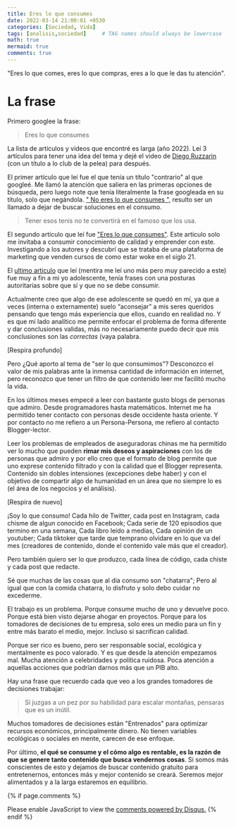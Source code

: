 ```yaml
---
title: Eres lo que consumes
date: 2022-03-14 21:00:01 +0530
categories: [Sociedad, Vida]
tags: [analisis,sociedad]     # TAG names should always be lowercase
math: true
mermaid: true
comments: true
---
```


<style>
.post-content {
    text-align: justify;
}
</style>

&quot;Eres lo que comes, eres lo que compras, eres a lo que le das tu atención&quot;.

# La frase

Primero googlee la frase:

> Eres lo que consumes

La lista de artículos y videos que encontré es larga (año 2022). Leí 3 artículos para tener una idea del tema y dejé el video de [Diego Ruzzarin](https://www.youtube.com/watch?v=Vq4gZKxxsnM) (con un título a lo club de la pelea) para después.

El primer artículo que leí fue el que tenía un título &quot;contrario&quot; al que googleé. Me llamó la atención que saliera en las primeras opciones de búsqueda, pero luego note que tenía literalmente la frase googleada en su título, solo que negándola. [&quot; No eres lo que consumes &quot;](https://popurri.com.mx/entorno-social/no-eres-lo-que-consumes/), resulto ser un llamado a dejar de buscar soluciones en el consumo. 

> Tener esos tenis no te convertirá en el famoso que los usa.  

El segundo artículo que leí fue [&quot;Eres lo que consumes&quot;](https://digitalisthub.com/educacion-de-calidad-a-tu-alcance/). Este articulo solo me invitaba a consumir conocimiento de calidad y emprender con este. Investigando a los autores y descubrí que se trataba de una plataforma de marketing que venden cursos de como estar woke en el siglo 21.

El [ultimo articulo](https://niquefuerapolitica.com/2020/02/08/eres-lo-que-consumes/) que leí (mentira me leí uno más pero muy parecido a este) fue muy a fin a mi yo adolescente, tenía frases con una posturas autoritarias sobre que sí y que no se debe consumir.

Actualmente creo que algo de ese adolescente se quedó en mí, ya que a veces (interna o externamente) suelo “aconsejar” a mis seres queridos pensando que tengo más experiencia que ellos, cuando en realidad no. Y es que mi lado analítico me permite enfocar el problema de forma diferente y dar conclusiones validas, más no necesariamente puedo decir que mis conclusiones son las *correctas* (vaya palabra.

[Respira profundo]

Pero ¿Qué aporto al tema de &quot;ser lo que consumimos&quot;? Desconozco el valor de mis palabras ante la inmensa cantidad de información en internet, pero reconozco que tener un filtro de que contenido leer me facilitó mucho la vida.

En los últimos meses empecé a leer con bastante gusto blogs de personas que admiro. Desde programadores hasta matemáticos. Internet me ha permitido tener contacto con personas desde occidente hasta oriente. Y por contacto no me refiero a un Persona-Persona, me refiero al contacto Blogger-lector.

Leer los problemas de empleados de aseguradoras chinas me ha permitido ver lo mucho que pueden **rimar mis deseos y aspiraciones** con los de personas que admiro y por ello creo que el formato de blog permite que uno exprese contenido filtrado y con la calidad que el Blogger representa. Contenido sin dobles intensiones (excepciones debe haber) y con el objetivo de compartir algo de humanidad en un área que no siempre lo es (el área de los negocios y el análisis).

[Respira de nuevo]

¡Soy lo que consumo! Cada hilo de Twitter, cada post en Instagram, cada chisme de algun conocido en Facebook; Cada serie de 120 episodios que termino en una semana, Cada libro leído a medias, Cada opinión de un youtuber; Cada tiktoker que tarde que temprano olvidare en lo que va del mes (creadores de contenido, donde el contenido vale más que el creador).

Pero también quiero ser lo que produzco, cada línea de código, cada chiste y cada post que redacte.

Sé que muchas de las cosas que al día consumo son &quot;chatarra&quot;; Pero al igual que con la comida chatarra, lo disfruto y solo debo cuidar no excederme.

El trabajo es un problema. Porque consume mucho de uno y devuelve poco. Porque está bien visto dejarse ahogar en proyectos. Porque para los tomadores de decisiones de tu empresa, solo eres un medio para un fin y entre más barato el medio, mejor. Incluso si sacrifican calidad.

Porque ser rico es bueno, pero ser responsable social, ecológica y mentalmente es poco valorado. Y es que desde la atención empezamos mal. Mucha atención a celebridades y política ruidosa. Poca atención a aquellas acciones que podrían darnos más que un PIB alto. 

Hay una frase que recuerdo cada que veo a los grandes tomadores de decisiones trabajar:

> Sí juzgas a un pez por su habilidad para escalar montañas, pensaras que es un inútil.

Muchos tomadores de decisiones están &quot;Entrenados&quot; para optimizar recursos económicos, principalmente dinero. No tienen variables ecológicas o sociales en mente, carecen de ese enfoque. 

Por último, **el qué se consume y el cómo algo es rentable, es la razón de que se genere tanto contenido que busca vendernos cosas**. Si somos más conscientes de esto y dejamos de buscar contenido gratuito para entretenernos, entonces más y mejor contenido se creará. Seremos mejor alimentados y a la larga estaremos en equilibrio.

{% if page.comments %}
<div id="disqus_thread"></div>
<script>
    /**
    *  RECOMMENDED CONFIGURATION VARIABLES: 
    * EDIT AND UNCOMMENT THE SECTION BELOW TO INSERT DYNAMIC VALUES FROM YOUR PLATFORM OR CMS.
    *  LEARN WHY DEFINING THESE VARIABLES IS IMPORTANT: https://disqus.com/admin/universalcode/#configuration-variables    */
    /*
    var disqus_config = function () {
    this.page.url = PAGE_URL;  // Replace PAGE_URL with your page's canonical URL variable
    this.page.identifier = PAGE_IDENTIFIER; // Replace PAGE_IDENTIFIER with your page's unique identifier variable
    };
    */
    (function() { // DON'T EDIT BELOW THIS LINE
    var d = document, s = d.createElement('script');
    s.src = 'https://https-crissthiandi-github-io.disqus.com/embed.js';
    s.setAttribute('data-timestamp', +new Date());
    (d.head || d.body).appendChild(s);
    })();
</script>
<noscript>Please enable JavaScript to view the <a href="https://disqus.com/?ref_noscript">comments powered by Disqus.</a></noscript>
{% endif %}